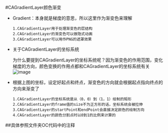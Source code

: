 #CAGradientLayer颜色渐变
*	Gradient：本身就是梯度的意思，所以这里作为渐变色来理解

		1.CAGradientLayer用于处理渐变色的层结构
		2.CAGradientLayer的渐变色可以做隐式动画
		3.CAGradientLayer可以用作PNG的遮罩效果
		
*	关于CAGradientLayer的坐标系统
	
	为什么要提到CAGradientLayer的坐标系统呢？因为渐变色的作用范围，变化梯度的方向，颜色变换的作用点都和CAGradientLayer的坐标系统有关
![image](http://blog.it985.com/wp-content/uploads/2015/02/%E5%B1%8F%E5%B9%95%E5%BF%AB%E7%85%A7-2015-02-23-%E4%B8%8A%E5%8D%8810.06.18.png)

*	根据上图的坐标，设定好起点和终点，渐变色的方向就会根据起点指向终点的方向来渐变了

		1.CAGradientLayer的坐标系统是从（0，0）到（1，1）绘制的矩形
		2.CAGradientLayer的frame值的size不为正方形的话，坐标系统会被拉伸
		3.CAGradientLayer的startPoint和endPoint会直接决定颜色的绘制方向
		4.CAGradientLayer的颜色分割点时以0到1的比例来计算的
##具体参照文件夹OC代码中的注释